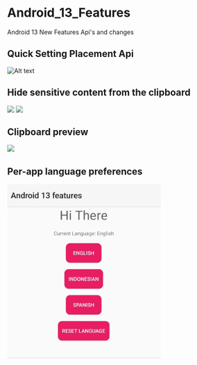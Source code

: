 # Android_13_Features
Android 13 New Features Api's and changes

## Quick Setting Placement Api
![Alt text](https://developer.android.com/static/images/about/versions/13/quick-settings.png)

## Hide sensitive content from the clipboard
<img src="https://developer.android.com/static/images/about/versions/13/sensitive-content-before.png" width="600" />
<img src="https://developer.android.com/static/images/about/versions/13/sensitive-content-after.png" width="600" />

## Clipboard preview
<img src="https://developer.android.com/static/images/about/versions/13/new-copy-paste-UI.gif" height="300" />

## Per-app language preferences
<img src="screenshots/app_per_language.jpg" height="400" />
